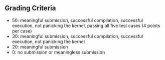 ## Grading Criteria

- 50: meaningful submission, successful compilation, successful execution, not panicking the kernel, passing all five test cases (4 points per case)
- 30: meaningful submission, successful compilation, successful execution, not panicking the kernel
- 20: meaningful submission
- 0: no submission or meaningless submission 

